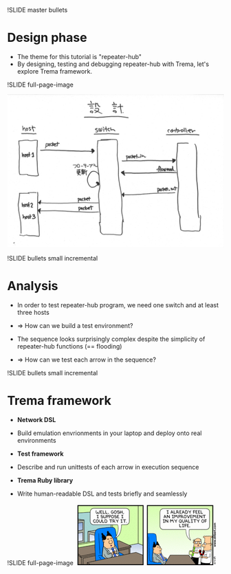 !SLIDE master bullets
# Design phase #################################################################

* The theme for this tutorial is "repeater-hub"
* By designing, testing and debugging repeater-hub with Trema, let's explore Trema framework.


!SLIDE full-page-image

![sequence diagram](sequence.jpg "sequence diagram")


!SLIDE bullets small incremental
# Analysis #####################################################################

* In order to test repeater-hub program, we need one switch and at least three hosts
* => How can we build a test environment? 

* The sequence looks surprisingly complex despite the simplicity of repeater-hub functions (== flooding)
* => How can we test each arrow in the sequence?


!SLIDE bullets small incremental
# Trema framework ##############################################################

* <b>Network DSL</b>
* Build emulation envrionments in your laptop and deploy onto real environments

* <b>Test framework</b>
* Describe and run unittests of each arrow in execution sequence

* <b>Trema Ruby library</b>
* Write human-readable DSL and tests briefly and seamlessly


!SLIDE full-page-image
![dilbert](dilbert.gif "dilbert")
